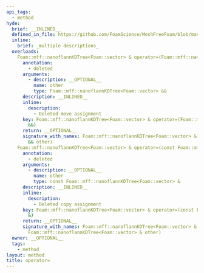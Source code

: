 ```yaml
---
api_tags:
  - method
hyde:
  brief: __INLINED__
  defined_in_file: https://github.com/FoamScience/MeshFreeFoam/blob/master/src/meshfree/kdTrees/nanoflannKDTree/nanoflannKDTree.H
  inline:
    brief: _multiple descriptions_
  overloads:
    Foam::mff::nanoflannKDTree<Foam::vector> & operator=(Foam::mff::nanoflannKDTree<Foam::vector> &&):
      annotation:
        - deleted
      arguments:
        - description: __OPTIONAL__
          name: other
          type: Foam::mff::nanoflannKDTree<Foam::vector> &&
      description: __INLINED__
      inline:
        description:
          - Deleted move assignment
      key: Foam::mff::nanoflannKDTree<Foam::vector> & operator=(Foam::mff::nanoflannKDTree<Foam::vector>
        &&)
      return: __OPTIONAL__
      signature_with_names: Foam::mff::nanoflannKDTree<Foam::vector> & operator=(Foam::mff::nanoflannKDTree<Foam::vector>
        && other)
    Foam::mff::nanoflannKDTree<Foam::vector> & operator=(const Foam::mff::nanoflannKDTree<Foam::vector> &):
      annotation:
        - deleted
      arguments:
        - description: __OPTIONAL__
          name: other
          type: const Foam::mff::nanoflannKDTree<Foam::vector> &
      description: __INLINED__
      inline:
        description:
          - Deleted copy assignment
      key: Foam::mff::nanoflannKDTree<Foam::vector> & operator=(const Foam::mff::nanoflannKDTree<Foam::vector>
        &)
      return: __OPTIONAL__
      signature_with_names: Foam::mff::nanoflannKDTree<Foam::vector> & operator=(const
        Foam::mff::nanoflannKDTree<Foam::vector> & other)
  owner: __OPTIONAL__
  tags:
    - method
layout: method
title: operator=
---
```

